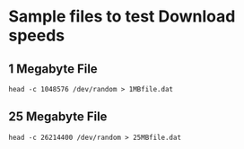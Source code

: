 # Sample files to test Download speeds

## 1 Megabyte File
`head -c 1048576 /dev/random > 1MBfile.dat`

## 25 Megabyte File
`head -c 26214400 /dev/random > 25MBfile.dat`
